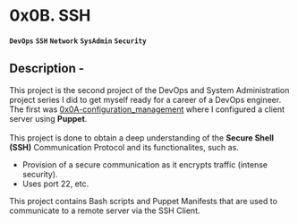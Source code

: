 # 0x0B. SSH
**`DevOps`** **`SSH`** **`Network`** **`SysAdmin`** **`Security`**

## Description -
This project is the second project of the DevOps and System Administration project series I did to get myself ready for a career of a DevOps engineer. The first was [0x0A-configuration_management](https://github.com/Vulcanric/alx-system_engineering-devops/tree/master/0x0A-configuration_management) where I configured a client server using **Puppet**.<br><br>This project is done to obtain a deep understanding of the **Secure Shell (SSH)** Communication Protocol and its functionalites, such as.
- Provision of a secure communication as it encrypts traffic (intense security).
- Uses port 22, etc.

This project contains Bash scripts and Puppet Manifests that are used to communicate to a remote server via the SSH Client.
